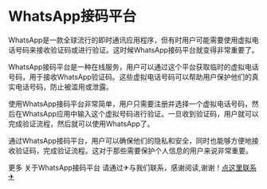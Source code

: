 # WhatsApp接码平台

WhatsApp是一款全球流行的即时通讯应用程序，但有时用户可能需要使用虚拟电话号码来接收验证码或进行验证。这时候WhatsApp接码平台就变得非常重要了。

WhatsApp接码平台是一种在线服务，用户可以通过这个平台获取临时的虚拟电话号码，用于接收WhatsApp验证码。这些虚拟电话号码可以帮助用户保护他们的真实电话号码，防止被滥用或泄露。

使用WhatsApp接码平台非常简单，用户只需要注册并选择一个虚拟电话号码，然后在WhatsApp应用中输入这个虚拟号码进行验证。一旦收到验证码，用户就可以完成验证流程，然后就可以使用WhatsApp了。

通过WhatsApp接码平台，用户可以确保他们的隐私和安全，同时也能够方便地接收验证码，完成验证流程。这对于那些需要保护个人信息的用户来说非常重要。

更多 关于WhatsApp接码平台 请通过✈与我们联系，感谢阅读,谢谢！[点这里联系✈](https://t.me/gngwzh)